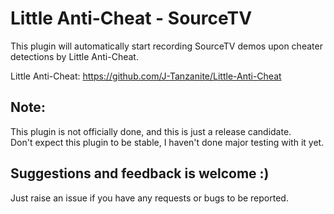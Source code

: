 # Little Anti-Cheat - SourceTV
This plugin will automatically start recording SourceTV demos upon cheater detections by Little Anti-Cheat.

Little Anti-Cheat: https://github.com/J-Tanzanite/Little-Anti-Cheat

## Note:
This plugin is not officially done, and this is just a release candidate.\
Don't expect this plugin to be stable, I haven't done major testing with it yet.


## Suggestions and feedback is welcome :)
Just raise an issue if you have any requests or bugs to be reported.
